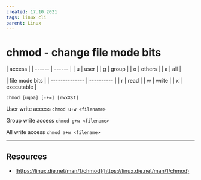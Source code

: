 ```yaml
---
created: 17.10.2021
tags: linux cli
parent: Linux
---
```


# chmod - change file mode bits

| access |
| ------ | ------ |
| u      | user   |
| g      | group  |
| o      | others |
| a      | all    |

| file mode bits |
| -------------- | ---------- |
| r              | read       |
| w              | write      |
| x              | executable |

`chmod [ugoa] [-+=] [rwxXst]`

User write access
`chmod u+w <filename>`

Group write access
`chmod g+w <filename>`

All write access
`chmod a+w <filename>`

---

## Resources

* [https://linux.die.net/man/1/chmod](https://linux.die.net/man/1/chmod)
